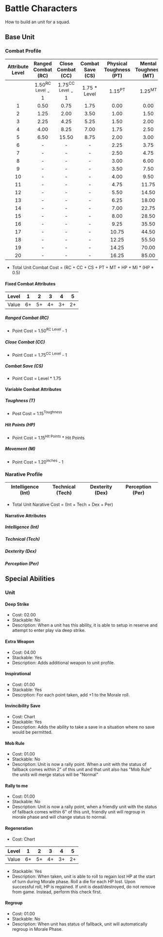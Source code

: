 # Battle Characters
How to build an unit for a squad.

## Base Unit
### Combat Profile
|Attribute Level| Ranged Combat (RC) | Close Combat (CC) | Combat Save (CS) | Physical Toughness (PT) | Mental Toughness (MT) |Hit Points (HP) | Movement (M) |
|:-:            |:-:                 |:-:                |:-:               |:-:                      |:-:|:-:              |:-:           |
|   | 1.50<sup>RC Level</sup> - 1 | 1.75<sup>CC Level</sup> - 1 | 1.75 * Level | 1.15<sup>PT</sup> | 1.25<sup>MT</sup> |1.15<sup>HP</sup> | 1.20<sup>inches</sup> - 1 |
|1  | 0.50 | 0.75  | 1.75 | 0.00  |0.00 | 0.00  | 0.25  |
|2  | 1.25 | 2.00  | 3.50 | 1.00  |1.50 | 1.00  | 0.50  |
|3  | 2.25 | 4.25  | 5.25 | 1.50  |2.00 | 1.50  | 0.75  |
|4  | 4.00 | 8.25  | 7.00 | 1.75  |2.50 | 1.75  | 1.00  |
|5  | 6.50 | 15.50 | 8.75 | 2.00  |3.00 | 2.00  | 1.50  |
|6  |-     |-      |-     | 2.25  |3.75 | 2.25  | 2.00  |
|7  |-     |-      |-     | 2.50  |4.75 | 2.50  | 2.50  |
|8  |-     |-      |-     | 3.00  |6.00 | 3.00  | 3.25  |
|9  |-     |-      |-     | 3.50  |7.50 | 3.50  | 4.00  |
|10 |-     |-      |-     | 4.00  |9.50 | 4.00  | 5.25  |
|11 |-     |-      |-     | 4.75  |11.75| 4.75  | 6.50  |
|12 |-     |-      |-     | 5.50  |14.50| 5.00  | 8.00  |
|13 |-     |-      |-     | 6.25  |18.00| 6.25  | 9.75  |
|14 |-     |-      |-     | 7.00  |22.75| 7.00  | 11.75 |
|15 |-     |-      |-     | 8.00  |28.50| 8.00  | 14.50 |
|16 |-     |-      |-     | 9.25  |35.50| 9.25  | 17.50 |
|17 |-     |-      |-     | 10.75 |44.50| 10.75 | 21.00 |
|18 |-     |-      |-     | 12.25 |55.50| 12.25 | 25.75 |
|19 |-     |-      |-     | 14.25 |70.00| 14.25 | 31.00 |
|20 |-     |-      |-     | 16.25 |85.00| 16.25 | 37.25 |

* Total Unit Combat Cost = (RC + CC + CS + PT + MT + HP + M) * (HP * 0.5)

#### Fixed Combat Attributes
|Level | 1  | 2  | 3  | 4  | 5  |
|:-:   |:-: |:-: |:-: |:-: |:-: |
|Value | 6+ | 5+ | 4+ | 3+ | 2+ |

##### Ranged Combat (RC)
* Point Cost = 1.50<sup>RC Level</sup> - 1

##### Close Combat (CC)
* Point Cost = 1.75<sup>CC Level</sup> - 1

##### Combat Save (CS)
* Point Cost = Level * 1.75

#### Variable Combat Attributes
##### Toughness (T)
* Post Cost = 1.15<sup>Toughness</sup>

##### Hit Points (HP)
* Point Cost = 1.15<sup>Hit Points</sup> * Hit Points

##### Movement (M)
* Point Cost = 1.20<sup>inches</sup> - 1

### Narative Profile
| Intelligence (Int) | Technical (Tech) | Dexterity (Dex) | Perception (Per) |
|:-:                 |:-:               |:-:              |:-:               |
* Total Unit Narative Cost = (Int + Tech + Dex + Per)

#### Narrative Attributes
##### Intelligence (Int)

##### Technical (Tech)

##### Dexterity (Dex)

##### Perception (Per)

## Special Abilities
### Unit
#### Deep Strike
* Cost: 02.00
* Stackable: No
* Description: When a unit has this ability, it is able to setup in reserve and attempt to enter play via deep strike.

#### Extra Weapon
* Cost: 04.00
* Stackable: Yes
* Description: Adds additional weapon to unit profile.

#### Inspirational
* Cost: 01.00
* Stackable: Yes
* Descrption: For each point taken, add +1 to the Morale roll.

#### Invincibility Save
* Cost: Chart
* Stackable: Yes
* Description: Adds the ability to take a save in a situation where no save would be permitted.

#### Mob Rule
* Cost: 01.00
* Stackable: No
* Description: Unit is now a rally point. When a unit with the status of fallback comes within 2" of this unit and that unit also has "Mob Rule" the units will merge status will be "Normal"

#### Rally to me
* Cost: 01.00
* Stackable: No
* Description: Unit is now a rally point, when a friendly unit with the status of fallback comes within 6" of this unit, friendly unit will regroup in morale phase and will change status to normal. 

#### Regeneration
* Cost: Chart

|Level  | 1   | 2   | 3   | 4   | 5   |
|:-:    |:-:  |:-:  |:-:  |:-:  |:-:  |
|Value  | 6+  | 5+  | 4+  | 3+  | 2+  |

* Stackable: Yes
* Description: When taken, unit is able to roll to regain lost HP at the start of turn during Morale phase. Roll a die for each HP lost. Upon successful roll, HP is regained. If unit is dead/destroyed, do not remove from game. Instead, perform this check first. 

#### Regroup
* Cost: 01.00
* Stackable: No
* Description: When unit has status of fallback, unit will automatically regroup in Morale Phase.
